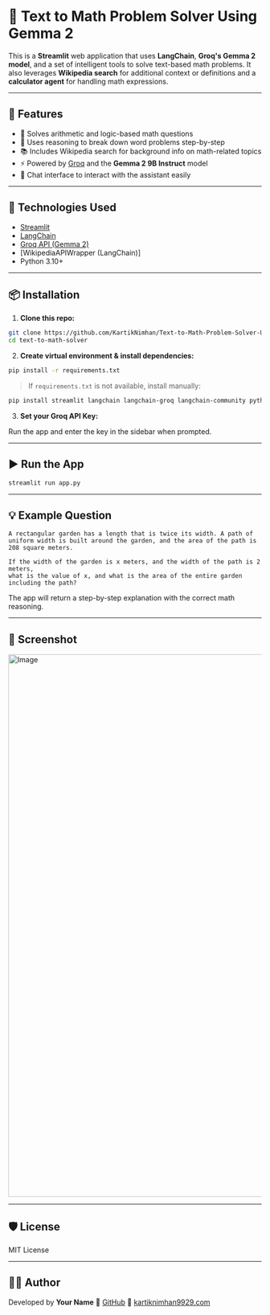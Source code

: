 # 🧮 Text to Math Problem Solver Using Gemma 2

This is a **Streamlit** web application that uses **LangChain**, **Groq's Gemma 2 model**, and a set of intelligent tools to solve text-based math problems. It also leverages **Wikipedia search** for additional context or definitions and a **calculator agent** for handling math expressions.

---

## 🚀 Features

- 🔢 Solves arithmetic and logic-based math questions  
- 🧠 Uses reasoning to break down word problems step-by-step  
- 📚 Includes Wikipedia search for background info on math-related topics  
- ⚡ Powered by [Groq](https://groq.com/) and the **Gemma 2 9B Instruct** model  
- 💬 Chat interface to interact with the assistant easily

---

## 🧰 Technologies Used

- [Streamlit](https://streamlit.io/)  
- [LangChain](https://www.langchain.com/)  
- [Groq API (Gemma 2)](https://console.groq.com/)  
- [WikipediaAPIWrapper (LangChain)]  
- Python 3.10+

---

## 📦 Installation

1. **Clone this repo:**

```bash
git clone https://github.com/KartikNimhan/Text-to-Math-Problem-Solver-Using-Gemma-2.git
cd text-to-math-solver
````

2. **Create virtual environment & install dependencies:**

```bash
pip install -r requirements.txt
```

> If `requirements.txt` is not available, install manually:

```bash
pip install streamlit langchain langchain-groq langchain-community python-dotenv
```

3. **Set your Groq API Key:**

Run the app and enter the key in the sidebar when prompted.

---

## ▶️ Run the App

```bash
streamlit run app.py
```

---

## 💡 Example Question

```text
A rectangular garden has a length that is twice its width. A path of uniform width is built around the garden, and the area of the path is 208 square meters.

If the width of the garden is x meters, and the width of the path is 2 meters,
what is the value of x, and what is the area of the entire garden including the path?
```

The app will return a step-by-step explanation with the correct math reasoning.

---

## 📸 Screenshot

<img width="1920" height="1080" alt="Image" src="https://github.com/user-attachments/assets/6246be19-66c5-4eeb-999e-68711e3574ef" />

---

## 🛡 License

MIT License

---

## 🙋‍♂️ Author

Developed by **Your Name**
🔗 [GitHub](https://github.com/KartikNimhan)
📧 [kartiknimhan9929.com](mailto:kartiknimhan9929.com)

```


